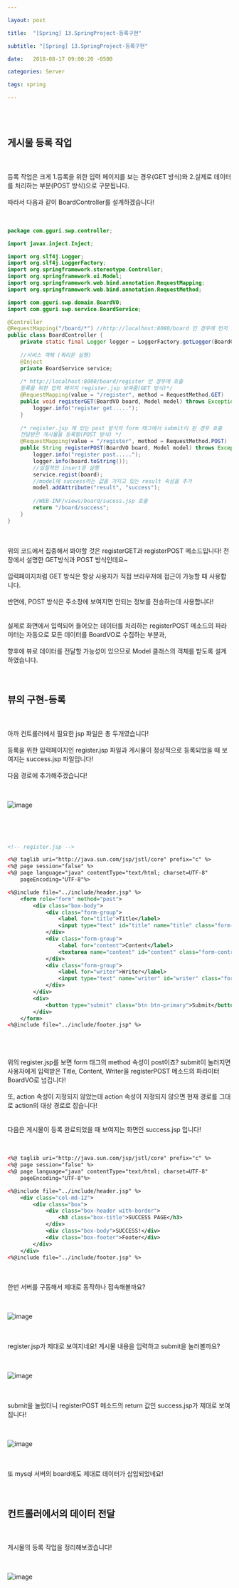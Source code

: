```yaml
---

layout: post

title:  "[Spring] 13.SpringProject-등록구현"

subtitle: "[Spring] 13.SpringProject-등록구현"

date:   2018-08-17 09:00:20 -0500

categories: Server

tags: spring

---
```


<br>
<br>

## 게시물 등록 작업

<br>
<br>
등록 작업은 크게 1.등록을 위한 입력 페이지를 보는 경우(GET 방식)와 2.실제로 데이터를 처리하는 부분(POST 방식)으로 구분됩니다.
<br>
<br>
따라서 다음과 같이 BoardController를 설계하겠습니다!
<br>
<br>
<br>

```java
package com.gguri.swp.controller;

import javax.inject.Inject;

import org.slf4j.Logger;
import org.slf4j.LoggerFactory;
import org.springframework.stereotype.Controller;
import org.springframework.ui.Model;
import org.springframework.web.bind.annotation.RequestMapping;
import org.springframework.web.bind.annotation.RequestMethod;

import com.gguri.swp.domain.BoardVO;
import com.gguri.swp.service.BoardService;

@Controller
@RequestMapping("/board/*") //http://localhost:8080/board 인 경우에 먼저 호출되는 클래스 
public class BoardController {
	private static final Logger logger = LoggerFactory.getLogger(BoardController.class);
	
    //서비스 객체 (쿼리문 실행)
	@Inject
	private BoardService service;
	
    /* http://localhost:8080/board/register 인 경우에 호출
    등록을 위한 입력 페이지 register.jsp 보여줌(GET 방식)*/
	@RequestMapping(value = "/register", method = RequestMethod.GET)
	public void registerGET(BoardVO board, Model model) throws Exception{
		logger.info("register get.....");
	}
	
    /* register.jsp 에 있는 post 방식의 form 태그에서 submit이 된 경우 호출
    전달받은 게시물을 등록함(POST 방식) */
	@RequestMapping(value = "/register", method = RequestMethod.POST)
	public String registerPOST(BoardVO board, Model model) throws Exception{
		logger.info("register post.....");
		logger.info(board.toString());
		//실질적인 insert문 실행
		service.regist(board);
		//model에 success라는 값을 가지고 있는 result 속성을 추가
		model.addAttribute("result", "success");
		
        //WEB-INF/views/board/sucess.jsp 호출
		return "/board/success";
	}
}
```

<br>
<br>
위의 코드에서 집중해서 봐야할 것은 registerGET과 registerPOST 메소드입니다! 전 장에서 설명한 GET방식과 POST 방식인데요~
<br>
<br>
입력페이지처럼 GET 방식은 항상 사용자가 직접 브라우저에 접근이 가능할 때 사용합니다.
<br>
<br>
반면에, POST 방식은 주소창에 보여지면 안되는 정보를 전송하는데 사용합니다!
<br>
<br>
<br>
실제로 화면에서 입력되어 들어오는 데이터를 처리하는 registerPOST 메소드의 파라미터는 자동으로 모든 데이터를 BoardVO로 수집하는 부분과, 
<br>
<br>
향후에 뷰로 데이터를 전달할 가능성이 있으므로 Model 클래스의 객체를 받도록 설계하였습니다.
<br>
<br>
<br>

## 뷰의 구현-등록

<br>
<br>
아까 컨트롤러에서 필요한 jsp 파일은 총 두개였습니다!
<br>
<br>
등록을 위한 입력페이지인 register.jsp 파일과 게시물이 정상적으로 등록되었을 때 보여지는 success.jsp 파일입니다!
<br>
<br>
다음 경로에 추가해주겠습니다!
<br>
<br>
<br>

![image](/image/Spring_image/Spring_image_77.png)

<br>
<br>
<br>

```xml
<!-- register.jsp -->

<%@ taglib uri="http://java.sun.com/jsp/jstl/core" prefix="c" %>
<%@ page session="false" %>
<%@ page language="java" contentType="text/html; charset=UTF-8" 
	pageEncoding="UTF-8"%>

<%@include file="../include/header.jsp" %>
	<form role="form" method="post">
		<div class="box-body">
			<div class="form-group">
				<label for="title">Title</label>
				<input type="text" id="title" name="title" class="form-control" placeholder="Enter Title"/>		
			</div>
			<div class="form-group">
				<label for="content">Content</label>
				<textarea name="content" id="content" class="form-control" rows="3" placeholder="Enter"></textarea>		
			</div>
			<div class="form-group">
				<label for="writer">Writer</label>
				<input type="text" name="writer" id="writer" class="form-control" placeholder="Enter Writer"/>		
			</div>
		</div>
		<div>
			<button type="submit" class="btn btn-primary">Submit</button>
		</div>
	</form>
<%@include file="../include/footer.jsp" %>
```

<br>
<br>
<br>
위의 register.jsp를 보면 form 태그의 method 속성이 post이죠? submit이 눌러지면 사용자에게 입력받은 Title, Content, Writer을 registerPOST 메소드의 파라미터 BoardVO로 넘깁니다!
<br>
<br>
또, action 속성이 지정되지 않았는데 action 속성이 지정되지 않으면 현재 경로를 그대로 action의 대상 경로로 잡습니다!
<br>
<br>
<br>
다음은 게시물이 등록 완료되었을 때 보여지는 화면인 success.jsp 입니다!
<br>
<br>
<br>

```xml
<%@ taglib uri="http://java.sun.com/jsp/jstl/core" prefix="c" %>
<%@ page session="false" %>
<%@ page language="java" contentType="text/html; charset=UTF-8" 
	pageEncoding="UTF-8"%>

<%@include file="../include/header.jsp" %>
	<div class="col-md-12">
		<div class="box">
			<div class="box-header with-border">
				<h3 class="box-title">SUCCESS PAGE</h3>
			</div>
			<div class="box-body">SUCCESS!</div>
			<div class="box-footer">Footer</div>
		</div>
	</div>
<%@include file="../include/footer.jsp" %>
```

<br>
<br>
한번 서버를 구동해서 제대로 동작하나 접속해볼까요?
<br>
<br>
<br>

![image](/image/Spring_image/Spring_image_78.png)

<br>
<br>
register.jsp가 제대로 보여지네요! 게시물 내용을 입력하고 submit을 눌러볼까요?
<br>
<br>
<br>

![image](/image/Spring_image/Spring_image_79.png)

<br>
<br>
submit을 눌렀더니 registerPOST 메소드의 return 값인 success.jsp가 제대로 보여집니다!
<br>
<br>
<br>

![image](/image/Spring_image/Spring_image_80.png)

<br>
<br>
또 mysql 서버의 board에도 제대로 데이터가 삽입되었네요!
<br>
<br>
<br>

## 컨트롤러에서의 데이터 전달

<br>
<br>
게시물의 등록 작업을 정리해보겠습니다!
<br>
<br>
<br>

![image](/image/Spring_image/Spring_image_81.png)

